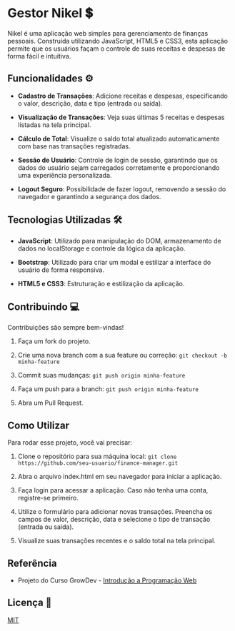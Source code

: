 
# Gestor Nikel 💲

Nikel é uma aplicação web simples para gerenciamento de finanças pessoais. Construída utilizando JavaScript, HTML5 e CSS3, esta aplicação permite que os usuários façam o controle de suas receitas e despesas de forma fácil e intuitiva.





## Funcionalidades ⚙

- **Cadastro de Transações**: Adicione receitas e despesas, especificando o valor, descrição, data e tipo (entrada ou saída).

- **Visualização de Transações**: Veja suas últimas 5 receitas e despesas listadas na tela principal.

- **Cálculo de Total**: Visualize o saldo total atualizado automaticamente com base nas transações registradas.

- **Sessão de Usuário**: Controle de login de sessão, garantindo que os dados do usuário sejam carregados corretamente e proporcionando uma experiência personalizada.

- **Logout Seguro**: Possibilidade de fazer logout, removendo a sessão do navegador e garantindo a segurança dos dados.


## Tecnologias Utilizadas 🛠

- **JavaScript**: Utilizado para manipulação do DOM, armazenamento de dados no localStorage e controle da lógica da aplicação.

- **Bootstrap**: Utilizado para criar um modal e estilizar a interface do usuário de forma responsiva.

- **HTML5 e CSS3**: Estruturação e estilização da aplicação.


## Contribuindo 💻

Contribuições são sempre bem-vindas!

1. Faça um fork do projeto.

2. Crie uma nova branch com a sua feature ou correção: `git checkout -b minha-feature
`
3. Commit suas mudanças: `git push origin minha-feature
`
4. Faça um push para a branch: `git push origin minha-feature
`
5. Abra um Pull Request.

## Como Utilizar

Para rodar esse projeto, você vai precisar:

1. Clone o repositório para sua máquina local: `git clone https://github.com/seu-usuario/finance-manager.git`

2. Abra o arquivo index.html em seu navegador para iniciar a aplicação.

3. Faça login para acessar a aplicação. Caso não tenha uma conta, registre-se primeiro.


4. Utilize o formulário para adicionar novas transações. Preencha os campos de valor, descrição, data e selecione o tipo de transação (entrada ou saída).


5. Visualize suas transações recentes e o saldo total na tela principal.

## Referência

 - Projeto do Curso GrowDev - [Introdução a Programação Web](https://plataforma.growdev.com.br/curso/codai)

## Licença 🔐

[MIT](https://choosealicense.com/licenses/mit/)

